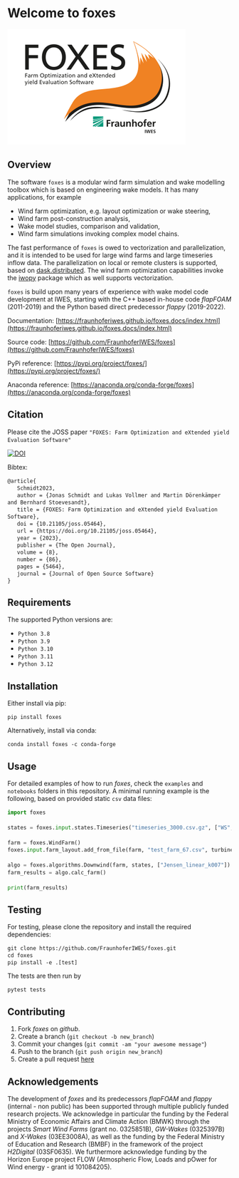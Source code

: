 # Welcome to foxes

![FOXES Logo](Logo_FOXES.svg)

## Overview

The software `foxes` is a modular wind farm simulation and wake modelling toolbox which is based on engineering wake models. It has many applications, for example

- Wind farm optimization, e.g. layout optimization or wake steering,
- Wind farm post-construction analysis,
- Wake model studies, comparison and validation,
- Wind farm simulations invoking complex model chains.

The fast performance of `foxes` is owed to vectorization and parallelization,
and it is intended to be used for large wind farms and large timeseries inflow data.
The parallelization on local or remote clusters is supported, based on 
[dask.distributed](https://distributed.dask.org/en/stable/).
The wind farm
optimization capabilities invoke the [iwopy](https://github.com/FraunhoferIWES/iwopy) package which
as well supports vectorization.

`foxes` is build upon many years of experience with wake model code development at IWES, starting with the C++ based in-house code _flapFOAM_ (2011-2019) and the Python based direct predecessor _flappy_ (2019-2022).

Documentation: [https://fraunhoferiwes.github.io/foxes.docs/index.html](https://fraunhoferiwes.github.io/foxes.docs/index.html)

Source code: [https://github.com/FraunhoferIWES/foxes](https://github.com/FraunhoferIWES/foxes)

PyPi reference: [https://pypi.org/project/foxes/](https://pypi.org/project/foxes/)

Anaconda reference: [https://anaconda.org/conda-forge/foxes](https://anaconda.org/conda-forge/foxes)

## Citation

Please cite the JOSS paper `"FOXES: Farm Optimization and eXtended yield
Evaluation Software"` 

 [![DOI](https://joss.theoj.org/papers/10.21105/joss.05464/status.svg)](https://doi.org/10.21105/joss.05464)

 Bibtex:
 ```
@article{
    Schmidt2023, 
    author = {Jonas Schmidt and Lukas Vollmer and Martin Dörenkämper and Bernhard Stoevesandt}, 
    title = {FOXES: Farm Optimization and eXtended yield Evaluation Software}, 
    doi = {10.21105/joss.05464}, 
    url = {https://doi.org/10.21105/joss.05464}, 
    year = {2023}, 
    publisher = {The Open Journal}, 
    volume = {8}, 
    number = {86}, 
    pages = {5464}, 
    journal = {Journal of Open Source Software} 
}
 ```

## Requirements

The supported Python versions are: 

- `Python 3.8`
- `Python 3.9`
- `Python 3.10`
- `Python 3.11`
- `Python 3.12`

## Installation

Either install via pip:

```console
pip install foxes
```

Alternatively, install via conda:

```console
conda install foxes -c conda-forge
```

## Usage

For detailed examples of how to run _foxes_, check the `examples` and `notebooks` folders in this repository. A minimal running example is the following, based on provided static `csv` data files:

```python
import foxes

states = foxes.input.states.Timeseries("timeseries_3000.csv.gz", ["WS", "WD","TI","RHO"])

farm = foxes.WindFarm()
foxes.input.farm_layout.add_from_file(farm, "test_farm_67.csv", turbine_models=["NREL5MW"])

algo = foxes.algorithms.Downwind(farm, states, ["Jensen_linear_k007"])
farm_results = algo.calc_farm()

print(farm_results)
```

## Testing

For testing, please clone the repository and install the required dependencies:
```console
git clone https://github.com/FraunhoferIWES/foxes.git
cd foxes
pip install -e .[test]
```

The tests are then run by
```console
pytest tests
```

## Contributing

1. Fork _foxes_ on _github_.
2. Create a branch (`git checkout -b new_branch`)
3. Commit your changes (`git commit -am "your awesome message"`)
4. Push to the branch (`git push origin new_branch`)
5. Create a pull request [here](https://github.com/FraunhoferIWES/foxes/pulls)

## Acknowledgements

The development of _foxes_ and its predecessors _flapFOAM_ and _flappy_ (internal - non public) has been supported through multiple publicly funded research projects. We acknowledge in particular the funding by the Federal Ministry of Economic Affairs and Climate Action (BMWK) through the projects _Smart Wind Farms_ (grant no. 0325851B), _GW-Wakes_ (0325397B) and _X-Wakes_ (03EE3008A), as well as the funding by the Federal Ministry of Education and Research (BMBF) in the framework of the project _H2Digital_ (03SF0635). We furthermore acknowledge funding by the Horizon Europe project FLOW (Atmospheric Flow, Loads and pOwer 
for Wind energy - grant id 101084205).
